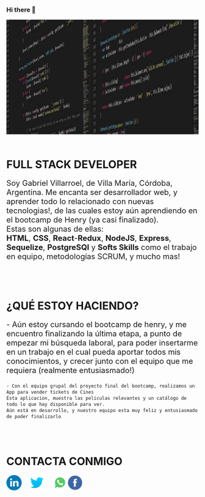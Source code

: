 ### Hi there 👋

<img src="./img/portada.jpeg" height="300" weight="300"/>

<div style="padding: 20px 0">
    <h1> FULL STACK DEVELOPER </h1>
    <p style="font-size: 20px"> Soy Gabriel Villarroel, de Villa María, Córdoba, Argentina. Me encanta ser desarrollador web, y aprender todo lo relacionado con nuevas tecnologias!, de las cuales estoy aún aprendiendo en el bootcamp de Henry (ya casi finalizado). <br>
    Estas son algunas de ellas:
    <br>  
     <b>HTML</b>, <b>CSS</b>, <b>React</b>-<b>Redux</b>, <b>NodeJS</b>, <b>Express</b>, <b>Sequelize</b>, <b>PostgreSQl</b> y   <b>Softs Skills</b> 
    como el trabajo en equipo, metodologías SCRUM, y mucho mas!</p>
</div>
<div style="padding: 20px 0">
    <h1> ¿QUÉ ESTOY HACIENDO?</h1>
    <p style="font-size: 20px">
    - Aún estoy cursando el bootcamp de henry, y me encuentro finalizando la última etapa, a punto de empezar mi búsqueda laboral, para poder insertarme en un trabajo en el cual pueda aportar todos mis conocimientos, y crecer junto con el equipo que me requiera (realmente entusiasmado!)

    - Con el equipo grupal del proyecto final del bootcamp, realizamos un App para vender tickets de Cines
    Ésta aplicacion, muestra las peliculas relevantes y un catálogo de todo lo que hay disponible para ver.
    Aún está en desarrollo, y nuestro equipo esta muy feliz y entusiasmado de poder finalizarlo
</div>

<div style="padding: 20px 0">
    <h1> CONTACTA CONMIGO</h1>
    <div style="diplay: flex; flex-direcction: row; align-items: center; justify-content: space-around">
        <a href="https://www.linkedin.com/in/gabriel-villarroel/" target="_blank" style="text-decoration: none, color: #000, float: left">
            <img src="./img/linkedin.png" height="40px" style="float: left; margin-right: 20px"/> 
        </a>
        <a href="https://twitter.com/Gabriel34494910" target="_blank" style="text-decoration: none, color: #000, float: left">
            <img src="./img/twitter.png" height="40px" style="float: left; margin-right: 20px"/>
        </a>
        <a href="https://wa.me/+5493472552354" target="_blank" style="text-decoration: none, color: #000, float: left">
            <img src="./img/whatsapp.png" height="40px" style="float: left"/>
        </a>
        <a href="https://www.facebook.com/gabriel.villarroel.5/" target="_blank" style="text-decoration: none, color: #000, float: left">
            <img src="./img/facebook.png" height="40px" style="float: left"/>
        </a>
    </div>
</div>

<!--
**RockiJunior/RockiJunior** is a ✨ _special_ ✨ repository because its `README.md` (this file) appears on your GitHub profile.

Here are some ideas to get you started:

- 🔭 I’m currently working on ...
- 🌱 I’m currently learning ...
- 👯 I’m looking to collaborate on ...
- 🤔 I’m looking for help with ...
- 💬 Ask me about ...
- 📫 How to reach me: ...
- 😄 Pronouns: ...
- ⚡ Fun fact: ...
-->
